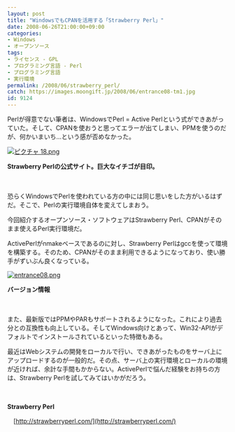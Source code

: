 ```yaml
---
layout: post
title: "WindowsでもCPANを活用する「Strawberry Perl」"
date: 2008-06-26T21:00:00+09:00
categories:
- Windows
- オープンソース
tags: 
- ライセンス - GPL
- プログラミング言語 - Perl
- プログラミング言語
- 実行環境
permalink: /2008/06/strawberry_perl/
catch: https://images.moongift.jp/2008/06/entrance08-tm1.jpg
id: 9124
---
```

Perlが得意でない筆者は、WindowsでPerl = Active Perlという式ができあがっていた。そして、CPANを使おうと思ってエラーが出てしまい、PPMを使うのだが、何かいまいち…という感が否めなかった。

  

[![ピクチャ 18.png](https://images.moongift.jp/2008/06/18-tm3.jpg)](https://images.moongift.jp/2008/06/183.jpg)  
  
**Strawberry Perlの公式サイト。巨大なイチゴが目印。**

  

　

  

恐らくWindowsでPerlを使われている方の中には同じ思いをした方がいるはずだ。そこで、Perlの実行環境自体を変えてしまおう。

  

今回紹介するオープンソース・ソフトウェアはStrawberry Perl、CPANがそのまま使えるPerl実行環境だ。

  
  
<!--more-->  

ActivePerlがnmakeベースであるのに対し、Strawberry Perlはgccを使って環境を構築する。そのため、CPANがそのまま利用できるようになっており、使い勝手がずいぶん良くなっている。

  

[![entrance08.png](https://images.moongift.jp/2008/06/entrance08-tm1.jpg)](https://images.moongift.jp/2008/06/entrance081.jpg)  
  
**バージョン情報**

  

　

  

また、最新版ではPPMやPARもサポートされるようになった。これにより過去分との互換性も向上している。そしてWindows向けとあって、Win32-APIがデフォルトでインストールされているといった特徴もある。

  

最近はWebシステムの開発をローカルで行い、できあがったものをサーバ上にアップロードするのが一般的だ。その点、サーバ上の実行環境とローカルの環境が近ければ、余計な手間もかからない。ActivePerlで悩んだ経験をお持ちの方は、Strawberry Perlを試してみてはいかがだろう。

  

　

  

**Strawberry Perl**  
  
　[http://strawberryperl.com/](http://strawberryperl.com/)

  
